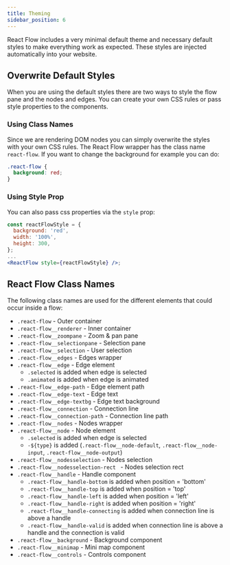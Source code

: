 ```yaml
---
title: Theming
sidebar_position: 6
---
```


React Flow includes a very minimal default theme and necessary default styles to make everything work as expected. These styles are injected automatically into your website.

## Overwrite Default Styles

When you are using the default styles there are two ways to style the flow pane and the nodes and edges.
You can create your own CSS rules or pass style properties to the components.

### Using Class Names

Since we are rendering DOM nodes you can simply overwrite the styles with your own CSS rules.
The React Flow wrapper has the class name `react-flow`. If you want to change the background for example you can do:

```css
.react-flow {
  background: red;
}
```

### Using Style Prop

You can also pass css properties via the `style` prop:

```jsx
const reactFlowStyle = {
  background: 'red',
  width: '100%',
  height: 300,
};
...
<ReactFlow style={reactFlowStyle} />;
```

## React Flow Class Names

The following class names are used for the different elements that could occur inside a flow:

- `.react-flow` - Outer container
- `.react-flow__renderer` - Inner container
- `.react-flow__zoompane` - Zoom & pan pane
- `.react-flow__selectionpane` - Selection pane
- `.react-flow__selection` - User selection
- `.react-flow__edges` - Edges wrapper
- `.react-flow__edge` - Edge element
  - `.selected` is added when edge is selected
  - `.animated` is added when edge is animated
- `.react-flow__edge-path` - Edge element path
- `.react-flow__edge-text` - Edge text
- `.react-flow__edge-textbg` - Edge text background
- `.react-flow__connection` - Connection line
- `.react-flow__connection-path` - Connection line path
- `.react-flow__nodes` - Nodes wrapper
- `.react-flow__node` - Node element
  - `.selected` is added when edge is selected
  - `-${type}` is added (`.react-flow__node-default`, `.react-flow__node-input`, `.react-flow__node-output`)
- `.react-flow__nodesselection` - Nodes selection
- `.react-flow__nodesselection-rect ` - Nodes selection rect
- `.react-flow__handle` - Handle component
  - `.react-flow__handle-bottom` is added when position = 'bottom'
  - `.react-flow__handle-top` is added when position = 'top'
  - `.react-flow__handle-left` is added when position = 'left'
  - `.react-flow__handle-right` is added when position = 'right'
  - `.react-flow__handle-connecting` is added when connection line is above a handle
  - `.react-flow__handle-valid` is added when connection line is above a handle and the connection is valid
- `.react-flow__background` - Background component
- `.react-flow__minimap` - Mini map component
- `.react-flow__controls` - Controls component
